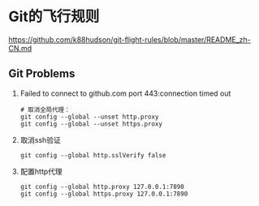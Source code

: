# Git的飞行规则

https://github.com/k88hudson/git-flight-rules/blob/master/README_zh-CN.md

## Git Problems
1. Failed to connect to github.com port 443:connection timed out
   ```shell
   # 取消全局代理：
   git config --global --unset http.proxy
   git config --global --unset https.proxy
   ```

2. 取消ssh验证

   ```shell
   git config --global http.sslVerify false
   ```

3. 配置http代理
    ```shell
    git config --global http.proxy 127.0.0.1:7890
    git config --global https.proxy 127.0.0.1:7890
    ```